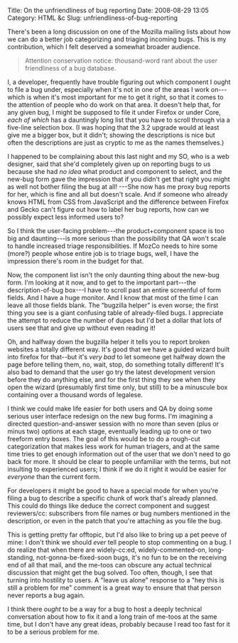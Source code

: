Title: On the unfriendliness of bug reporting
Date: 2008-08-29 13:05
Category: HTML &amp;c
Slug: unfriendliness-of-bug-reporting

There's been a long discussion on one of the Mozilla mailing lists
about how we can do a better job categorizing and triaging incoming
bugs. This is my contribution, which I felt deserved a somewhat
broader audience.

<!--more Attention conservation notice: thousand-word rant about the user friendliness of a bug database.-->

> Attention conservation notice: thousand-word rant about the user
> friendliness of a bug database.

I, a developer, frequently have trouble figuring out which
component I ought to file a bug under, especially when it's not
in one of the areas I work on---which is when it's most
important for me to get it right, so that it comes to the attention of
people who do work on that area. It doesn't help that, for any
given bug, I might be supposed to file it under Firefox or under
Core, *each of which* has a dauntingly long list that you have to
scroll through via a five-line selection box. (I was hoping that the
3.2 upgrade would at least give me a bigger box, but it didn't;
showing the descriptions is nice but often the descriptions are just
as cryptic to me as the names themselves.)

I happened to be complaining about this last night and my SO, who is a
web designer, said that she'd completely given up on reporting bugs to
us because she had *no idea* what product and component to select, and
the new-bug form gave the impression that if you didn't get that right
you might as well not bother filing the bug at all! ---She now has me
proxy bug reports for her, which is fine and all but doesn't
scale. And if someone who already knows HTML from CSS from JavaScript
and the difference between Firefox and Gecko can't figure out how to
label her bug reports, how can we possibly expect less informed users
to?

So I think the user-facing problem---the product+component space is
too big and daunting---is more serious than the possibility that QA
won't scale to handle increased triage responsibilities. If MozCo
needs to hire some (more?) people whose entire job is to triage bugs,
well, I have the impression there's room in the budget for that.

Now, the component list isn't the only daunting thing about the
new-bug form. I'm looking at it now, and to get to the important
part---the description-of-bug box---I have to scroll past an entire
screenful of form fields. And I have a huge monitor.  And I know that
most of the time I can leave all those fields blank.  The “bugzilla
helper” is even worse; the first thing you see is a giant confusing
table of already-filed bugs. I appreciate the attempt to reduce the
number of dupes but I'd bet a dollar that lots of users see that and
give up without even reading it!

Oh, and halfway down the bugzilla helper it tells you to report broken
websites a totally different way. It's good that we have a guided
wizard built into firefox for that--but it's *very bad* to let someone
get halfway down the page before telling them, no, wait, stop, do
something totally different!  It's also bad to demand that the user go
try the latest development version before they do anything else, and
for the first thing they see when they open the wizard (presumably
first time only, but still) to be a minuscule box containing over a
thousand words of legalese.

I think we could make life easier for both users and QA by doing some
serious user interface redesign on the new bug forms. I'm imagining a
directed question-and-answer session with no more than seven (plus or
minus two) options at each stage, eventually leading up to one or two
freeform entry boxes. The goal of this would be to do a rough-cut
categorization that makes less work for human triagers, and at the
same time tries to get enough information out of the user that we
don't need to go back for more. It should be clear to people
unfamiliar with the terms, but not insulting to experienced users; I
think if we do it right it would be easier for *everyone* than the
current form.

For developers it might be good to have a special mode for when you're
filing a bug to describe a specific chunk of work that's already
planned. This could do things like deduce the correct component and
suggest reviewers/cc: subscribers from file names or bug numbers
mentioned in the description, or even in the patch that you're
attaching as you file the bug.

This is getting pretty far offtopic, but I'd also like to bring up a
pet peeve of mine: I don't think we should *ever* tell people to stop
commenting on a bug. I do realize that when there are widely-cc:ed,
widely-commented-on, long-standing, not-gonna-be-fixed-soon bugs, it's
no fun to be on the receiving end of all that mail, and the me-toos
can obscure any actual technical discussion that might get the bug
solved. Too often, though, I see that turning into hostility to
users. A "leave us alone" response to a "hey this is still a problem
for me" comment is a great way to ensure that that person never
reports a bug again.

I think there *ought* to be a way for a bug to host a deeply technical
conversation about how to fix it and a long train of me-toos at the
same time, but I don't have any great ideas, probably because I read
too fast for it to be a serious problem for me.

